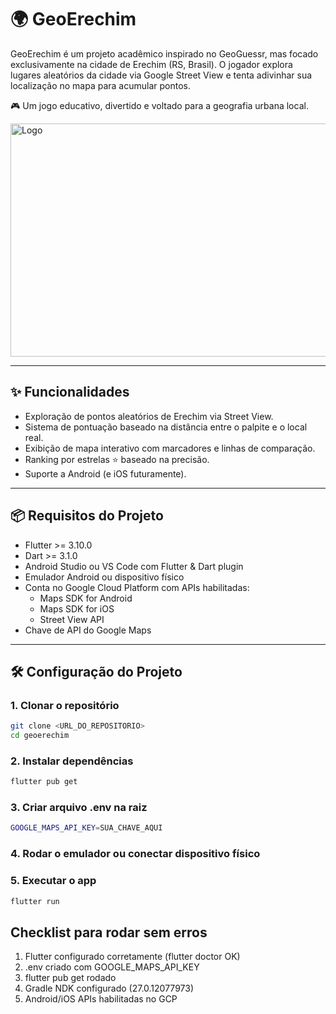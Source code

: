 # 🌍 GeoErechim

GeoErechim é um projeto acadêmico inspirado no GeoGuessr, mas focado exclusivamente na cidade de Erechim (RS, Brasil). O jogador explora lugares aleatórios da cidade via Google Street View e tenta adivinhar sua localização no mapa para acumular pontos.

🎮 Um jogo educativo, divertido e voltado para a geografia urbana local.

<img width="921" height="373" alt="Logo" src="https://github.com/user-attachments/assets/c3ac00b9-7a50-4398-bf37-afee371bc063" />

---
## ✨ Funcionalidades

- Exploração de pontos aleatórios de Erechim via Street View.
- Sistema de pontuação baseado na distância entre o palpite e o local real.
- Exibição de mapa interativo com marcadores e linhas de comparação.
- Ranking por estrelas ⭐ baseado na precisão.
- Suporte a Android (e iOS futuramente).
  
---

## 📦 Requisitos do Projeto

- Flutter >= 3.10.0
- Dart >= 3.1.0
- Android Studio ou VS Code com Flutter & Dart plugin
- Emulador Android ou dispositivo físico
- Conta no Google Cloud Platform com APIs habilitadas:
  - Maps SDK for Android
  - Maps SDK for iOS
  - Street View API
- Chave de API do Google Maps

---

## 🛠 Configuração do Projeto

### 1. Clonar o repositório
```bash
git clone <URL_DO_REPOSITORIO>
cd geoerechim
```

### 2. Instalar dependências
```bash
flutter pub get
```

### 3. Criar arquivo .env na raiz
```bash
GOOGLE_MAPS_API_KEY=SUA_CHAVE_AQUI
```

### 4. Rodar o emulador ou conectar dispositivo físico

### 5. Executar o app
```bash
flutter run
```

## Checklist para rodar sem erros

1. Flutter configurado corretamente (flutter doctor OK)
2. .env criado com GOOGLE_MAPS_API_KEY
3. flutter pub get rodado
4. Gradle NDK configurado (27.0.12077973)
5. Android/iOS APIs habilitadas no GCP
